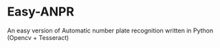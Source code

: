 # Easy-ANPR
An easy version of Automatic number plate recognition written in Python (Opencv + Tesseract)
